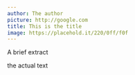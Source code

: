 ```yaml
---
author: The author
picture: http://google.com
title: This is the title
image: https://placehold.it/220/0ff/f0f
---
```

A brief extract
<!-- more -->
the actual text